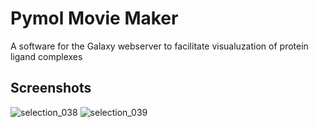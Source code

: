 # Pymol Movie Maker
A software for the Galaxy webserver to facilitate visualuzation of protein ligand complexes

## Screenshots
![selection_038](https://cloud.githubusercontent.com/assets/4519362/25121309/96725690-2421-11e7-9458-4c3fef2d41d0.png)
![selection_039](https://cloud.githubusercontent.com/assets/4519362/25121311/969a839a-2421-11e7-8daf-e8e79c1ede99.png)
